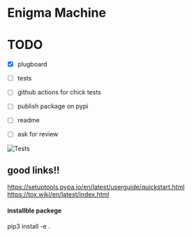 # Enigma Machine



# TODO

- [X] plugboard
- [ ] tests
- [ ] github actions for chick tests
- [ ] publish package on pypi
- [ ] readme
- [ ] ask for review


![Tests](https://github.com/mCodingLLC/SlapThatLikeButton-TestingStarterProject/actions/workflows/tests.yml/badge.svg)


## good links!!
https://setuptools.pypa.io/en/latest/userguide/quickstart.html
https://tox.wiki/en/latest/index.html


#### installble packege
pip3 install -e .

